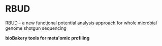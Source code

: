 # RBUD
RBUD - a new functional potential analysis approach for whole microbial genome shotgun sequencing

**bioBakery tools for meta'omic profiling**
